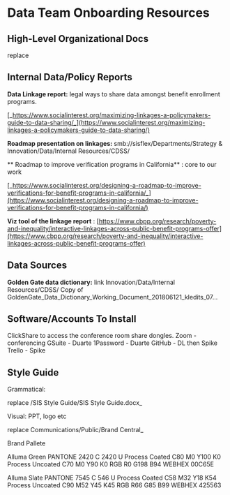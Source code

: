 # Data Team Onboarding Resources

## High-Level Organizational Docs

replace

## Internal Data/Policy Reports

**Data Linkage report:** legal ways to share data amongst benefit enrollment programs.

[_https://www.socialinterest.org/maximizing-linkages-a-policymakers-guide-to-data-sharing/_](https://www.socialinterest.org/maximizing-linkages-a-policymakers-guide-to-data-sharing/)

**Roadmap presentation on linkages:** smb://sisflex/Departments/Strategy &amp; Innovation/Data/Internal Resources/CDSS/

** Roadmap to improve verification programs in California** : core to our work

[_https://www.socialinterest.org/designing-a-roadmap-to-improve-verifications-for-benefit-programs-in-california/_](https://www.socialinterest.org/designing-a-roadmap-to-improve-verifications-for-benefit-programs-in-california/)

**Viz tool of the linkage report** : [https://www.cbpp.org/research/poverty-and-inequality/interactive-linkages-across-public-benefit-programs-offer](https://www.cbpp.org/research/poverty-and-inequality/interactive-linkages-across-public-benefit-programs-offer)

## Data Sources

**Golden Gate data dictionary:** link Innovation/Data/Internal Resources/CDSS/ Copy of GoldenGate\_Data\_Dictionary\_Working\_Document\_201806121\_kledits\_07...

## Software/Accounts To Install
ClickShare to access the conference room share dongles.
Zoom - conferencing
GSuite - Duarte
1Password - Duarte
GitHub - DL then Spike
Trello - Spike


## Style Guide

Grammatical:

replace /SIS Style Guide/SIS Style Guide.docx_

Visual: PPT, logo etc

replace Communications/Public/Brand Central_

Brand Pallete

Alluma Green
PANTONE 
2420 C 
2420 U 
Process Coated 
C80 M0 Y100 K0 
Process Uncoated 
C70 M0 Y90 K0 
RGB 
R0 G198 B94 
WEBHEX 
00C65E 
 
Alluma Slate
PANTONE
7545 C
546 U
Process Coated
C58 M32 Y18 K54
Process Uncoated
C90 M52 Y45 K45
RGB
R66 G85 B99
WEBHEX
425563